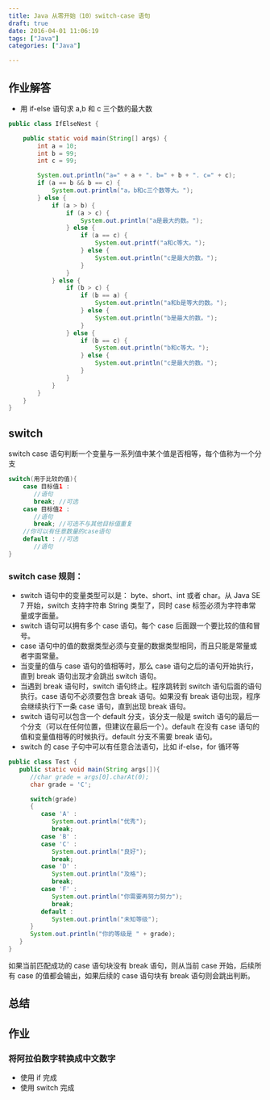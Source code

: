 ```yaml
---
title: Java 从零开始（10）switch-case 语句
draft: true
date: 2016-04-01 11:06:19
tags: ["Java"]
categories: ["Java"]

---
```


## 作业解答

- 用 if-else 语句求 a,b 和 c 三个数的最大数

```Java
public class IfElseNest {

    public static void main(String[] args) {
        int a = 10;
        int b = 99;
        int c = 99;

        System.out.println("a=" + a + ". b=" + b + ". c=" + c);
        if (a == b && b == c) {
            System.out.println("a，b和c三个数等大。");
        } else {
            if (a > b) {
                if (a > c) {
                    System.out.println("a是最大的数。");
                } else {
                    if (a == c) {
                        System.out.printf("a和c等大。");
                    } else {
                        System.out.println("c是最大的数。");
                    }
                }
            } else {
                if (b > c) {
                    if (b == a) {
                        System.out.println("a和b是等大的数。");
                    } else {
                        System.out.println("b是最大的数。");
                    }
                } else {
                    if (b == c) {
                        System.out.println("b和c等大。");
                    } else {
                        System.out.println("c是最大的数。");
                    }
                }
            }
        }
    }
}
```

## switch

switch case 语句判断一个变量与一系列值中某个值是否相等，每个值称为一个分支

```Java
switch(用于比较的值){
    case 目标值1 :
       //语句
       break; //可选
    case 目标值2 :
       //语句
       break; //可选不与其他目标值重复
    //你可以有任意数量的case语句
    default : //可选
       //语句
}
```

### switch case 规则：

- switch 语句中的变量类型可以是： byte、short、int 或者 char。从 Java SE 7 开始，switch 支持字符串 String 类型了，同时 case 标签必须为字符串常量或字面量。
- switch 语句可以拥有多个 case 语句。每个 case 后面跟一个要比较的值和冒号。
- case 语句中的值的数据类型必须与变量的数据类型相同，而且只能是常量或者字面常量。
- 当变量的值与 case 语句的值相等时，那么 case 语句之后的语句开始执行，直到 break 语句出现才会跳出 switch 语句。
- 当遇到 break 语句时，switch 语句终止。程序跳转到 switch 语句后面的语句执行。case 语句不必须要包含 break 语句。如果没有 break 语句出现，程序会继续执行下一条 case 语句，直到出现 break 语句。
- switch 语句可以包含一个 default 分支，该分支一般是 switch 语句的最后一个分支（可以在任何位置，但建议在最后一个）。default 在没有 case 语句的值和变量值相等的时候执行。default 分支不需要 break 语句。
- switch 的 case 子句中可以有任意合法语句，比如 if-else，for 循环等

```Java
public class Test {
   public static void main(String args[]){
      //char grade = args[0].charAt(0);
      char grade = 'C';

      switch(grade)
      {
         case 'A' :
            System.out.println("优秀");
            break;
         case 'B' :
         case 'C' :
            System.out.println("良好");
            break;
         case 'D' :
            System.out.println("及格");
            break;
         case 'F' :
            System.out.println("你需要再努力努力");
            break;
         default :
            System.out.println("未知等级");
      }
      System.out.println("你的等级是 " + grade);
   }
}
```

如果当前匹配成功的 case 语句块没有 break 语句，则从当前 case 开始，后续所有 case 的值都会输出，如果后续的 case 语句块有 break 语句则会跳出判断。

## 总结

## 作业

### 将阿拉伯数字转换成中文数字

- 使用 if 完成
- 使用 switch 完成
